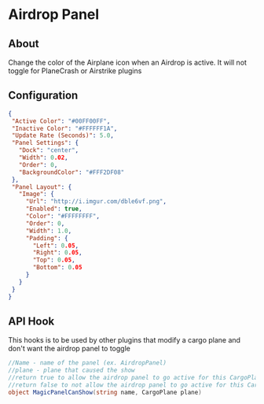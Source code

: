 # Airdrop Panel

## About
Change the color of the Airplane icon when an Airdrop is active.
It will not toggle for PlaneCrash or Airstrike plugins

## Configuration
 
 ```json
{
  "Active Color": "#00FF00FF",
  "Inactive Color": "#FFFFFF1A",
  "Update Rate (Seconds)": 5.0,
  "Panel Settings": {
    "Dock": "center",
    "Width": 0.02,
    "Order": 0,
    "BackgroundColor": "#FFF2DF08"
  },
  "Panel Layout": {
    "Image": {
      "Url": "http://i.imgur.com/dble6vf.png",
      "Enabled": true,
      "Color": "#FFFFFFFF",
      "Order": 0,
      "Width": 1.0,
      "Padding": {
        "Left": 0.05,
        "Right": 0.05,
        "Top": 0.05,
        "Bottom": 0.05
      }
    }
  }
}
 ```

## API Hook

This hooks is to be used by other plugins that modify 
a cargo plane and don't want the airdrop panel 
to toggle

```c#
//Name - name of the panel (ex. AirdropPanel)
//plane - plane that caused the show
//return true to allow the airdrop panel to go active for this CargoPlane
//return false to not allow the airdrop panel to go active for this CargoPlane
object MagicPanelCanShow(string name, CargoPlane plane)
```